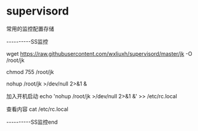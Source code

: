 # supervisord
常用的监控配置存储

----------SS监控

wget https://raw.githubusercontent.com/wxliuxh/supervisord/master/jk -O /root/jk

chmod 755 /root/jk

nohup /root/jk >/dev/null 2>&1 &

加入开机启动
echo 'nohup /root/jk >/dev/null 2>&1 &' >> /etc/rc.local

查看内容
cat /etc/rc.local

----------SS监控end
